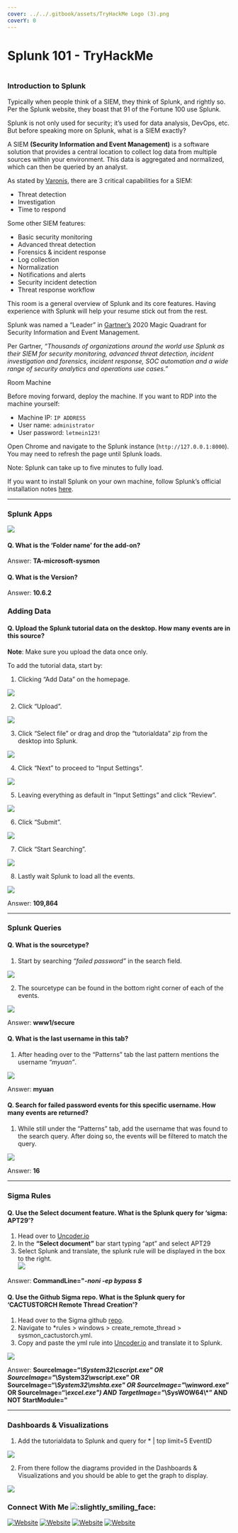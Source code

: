 ```yaml
---
cover: ../../.gitbook/assets/TryHackMe Logo (3).png
coverY: 0
---
```


# Splunk 101 - TryHackMe

<figure><img src="https://i.imgur.com/iavJPzF.jpg" alt=""><figcaption></figcaption></figure>

### Introduction to Splunk <a href="#introduction-to-splunk" id="introduction-to-splunk"></a>

Typically when people think of a SIEM, they think of Splunk, and rightly so. Per the Splunk website, they boast that 91 of the Fortune 100 use Splunk.

Splunk is not only used for security; it’s used for data analysis, DevOps, etc. But before speaking more on Splunk, what is a SIEM exactly?

A SIEM **(Security Information and Event Management)** is a software solution that provides a central location to collect log data from multiple sources within your environment. This data is aggregated and normalized, which can then be queried by an analyst.

As stated by [Varonis](https://www.varonis.com/blog/what-is-siem/), there are 3 critical capabilities for a SIEM:

* Threat detection
* Investigation
* Time to respond

Some other SIEM features:

* Basic security monitoring
* Advanced threat detection
* Forensics & incident response
* Log collection
* Normalization
* Notifications and alerts
* Security incident detection
* Threat response workflow

This room is a general overview of Splunk and its core features. Having experience with Splunk will help your resume stick out from the rest.

Splunk was named a “Leader” in [Gartner’s](https://www.splunk.com/en\_us/form/gartner-siem-magic-quadrant.html) 2020 Magic Quadrant for Security Information and Event Management.

Per Gartner, _“Thousands of organizations around the world use Splunk as their SIEM for security monitoring, advanced threat detection, incident investigation and forensics, incident response, SOC automation and a wide range of security analytics and operations use cases.”_

Room Machine

Before moving forward, deploy the machine. If you want to RDP into the machine yourself:

* Machine IP: `IP ADDRESS`
* User name: `administrator`
* User password: `letmein123!`

Open Chrome and navigate to the Splunk instance (`http://127.0.0.1:8000`). You may need to refresh the page until Splunk loads.

Note: Splunk can take up to five minutes to fully load.

If you want to install Splunk on your own machine, follow Splunk’s official installation notes [here](https://docs.splunk.com/Documentation/Splunk/8.1.2/SearchTutorial/InstallSplunk).

***

### Splunk Apps <a href="#splunk-apps" id="splunk-apps"></a>

![](https://i.imgur.com/ux2DMKT.png)

#### Q. What is the ‘Folder name’ for the add-on? <a href="#q-what-is-the-folder-name-for-the-add-on" id="q-what-is-the-folder-name-for-the-add-on"></a>

Answer: **TA-microsoft-sysmon**

#### Q. What is the Version? <a href="#q-what-is-the-version" id="q-what-is-the-version"></a>

Answer: **10.6.2**

### Adding Data <a href="#adding-data" id="adding-data"></a>

#### Q. Upload the Splunk tutorial data on the desktop. How many events are in this source? <a href="#q-upload-the-splunk-tutorial-data-on-the-desktop-how-many-events-are-in-this-source" id="q-upload-the-splunk-tutorial-data-on-the-desktop-how-many-events-are-in-this-source"></a>

**Note**: Make sure you upload the data once only.

To add the tutorial data, start by:

1. Clicking “Add Data” on the homepage.

![](https://i.imgur.com/2jbquKc.png)

2. Click “Upload”.

![](https://i.imgur.com/WPXn0GQ.png)

3. Click “Select file” or drag and drop the “tutorialdata” zip from the desktop into Splunk.

![](https://i.imgur.com/VWxBlw5.png)

4. Click “Next” to proceed to “Input Settings”.

![](https://i.imgur.com/0JCCNi5.png)

5. Leaving everything as default in “Input Settings” and click “Review”.

![](https://i.imgur.com/cVOZT2A.png)

6. Click “Submit”.

![](https://i.imgur.com/l7sY0P1.png)

7. Click “Start Searching”.

![](https://i.imgur.com/nRuebnV.png)

8. Lastly wait Splunk to load all the events.

![](https://i.imgur.com/BKAISAl.png)

Answer: **109,864**

***

### Splunk Queries <a href="#splunk-queries" id="splunk-queries"></a>

#### Q. What is the sourcetype? <a href="#q-what-is-the-sourcetype" id="q-what-is-the-sourcetype"></a>

1. Start by searching _“failed password”_ in the search field.

![](https://i.imgur.com/taadIn8.png)

2. The sourcetype can be found in the bottom right corner of each of the events.

![](https://i.imgur.com/d5BEkGo.png)

Answer: **www1/secure**

#### Q. What is the last username in this tab? <a href="#q-what-is-the-last-username-in-this-tab" id="q-what-is-the-last-username-in-this-tab"></a>

1. After heading over to the “Patterns” tab the last pattern mentions the username _“myuan”_.

![](https://i.imgur.com/XyQ0Jjh.png)

Answer: **myuan**

#### Q. Search for failed password events for this specific username. How many events are returned? <a href="#q-search-for-failed-password-events-for-this-specific-username-how-many-events-are-returned" id="q-search-for-failed-password-events-for-this-specific-username-how-many-events-are-returned"></a>

1. While still under the “Patterns” tab, add the username that was found to the search query. After doing so, the events will be filtered to match the query.

![](https://i.imgur.com/QVhGt2I.png)

Answer: **16**

***

### Sigma Rules <a href="#sigma-rules" id="sigma-rules"></a>

#### Q. Use the **Select document** feature. What is the Splunk query for ‘sigma: APT29’? <a href="#q-use-the-select-document-feature-what-is-the-splunk-query-for-sigma-apt29" id="q-use-the-select-document-feature-what-is-the-splunk-query-for-sigma-apt29"></a>

1. Head over to [Uncoder.io](https://uncoder.io/)
2. In the **“Select document”** bar start typing “apt” and select APT29
3. Select Splunk and translate, the splunk rule will be displayed in the box to the right.\
   ![](https://i.imgur.com/Uo1Px74.gif)

Answer: **CommandLine="**_**-noni -ep bypass $**_

#### Q. Use the Github Sigma repo. What is the Splunk query for ‘CACTUSTORCH Remote Thread Creation’? <a href="#q-use-the-github-sigma-repo-what-is-the-splunk-query-for-cactustorch-remote-thread-creation" id="q-use-the-github-sigma-repo-what-is-the-splunk-query-for-cactustorch-remote-thread-creation"></a>

1. Head over to the Sigma github [repo](https://github.com/SigmaHQ/sigma).
2. Navigate to \*rules > windows > create\_remote\_thread > sysmon\_cactustorch.yml.
3. Copy and paste the yml rule into [Uncoder.io](http://uncoder.io/) and translate it to Splunk.

![](https://i.imgur.com/djPTpXS.png)

Answer: **SourceImage=“**_**\System32\cscript.exe" OR SourceImage="**_**\System32\wscript.exe” OR SourceImage=“**_**\System32\mshta.exe" OR SourceImage="**_**\winword.exe” OR SourceImage=“**_**\excel.exe") AND TargetImage="**_**\SysWOW64\\\*” AND NOT StartModule="**

***

### Dashboards & Visualizations <a href="#dashboards-amp-visualizations" id="dashboards-amp-visualizations"></a>

1. Add the tutorialdata to Splunk and query for \* | top limit=5 EventID

![](https://i.imgur.com/F94LOK5.png)

2. From there follow the diagrams provided in the Dashboards & Visualizations and you should be able to get the graph to display.

![](https://i.imgur.com/mA9LRzp.png)

### Connect With Me ![:slightly\_smiling\_face:](https://cdn.jsdelivr.net/npm/@hackmd/emojify.js@2.1.0/dist/images/basic/slightly\_smiling\_face.png) <a href="#connect-with-me" id="connect-with-me"></a>

[![Website](https://img.shields.io/website?label=IAANSec\&style=for-the-badge\&url=https%3A%2F%2Fiaansec.com\&color=green)](https://iaansec.com/) [![Website](https://img.shields.io/website?label=dev.to\&style=for-the-badge\&url=https%3A%2F%2Fdev.to/l0wk3y\&color=orange)](https://dev.to/l0wk3y) [![Website](https://img.shields.io/website?label=GitHub\&style=for-the-badge\&url=https%3A%2F%2Fgithub.com/l0wk3y\&color=yellow)](https://github.com/L0WK3Y-IAAN) [![Website](https://img.shields.io/website?label=LinkedIn\&style=for-the-badge\&url=https%3A%2F%2Flinkedin.com/in/l0wk3yiaansec\&color=blue)](https://www.linkedin.com/in/l0wk3yiaansec)
